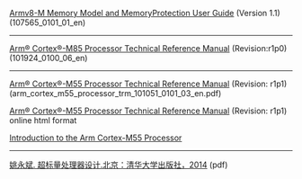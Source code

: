 [Armv8-M Memory Model and MemoryProtection User Guide][id_link1] (Version 1.1)(107565_0101_01_en)
 ___ 
[Arm® Cortex®-M85 Processor Technical Reference Manual][id_link2] (Revision:r1p0) (101924_0100_06_en)
 ___ 
 [Arm® Cortex®-M55 Processor Technical Reference Manual][id_link6] (Revision: r1p1) (arm_cortex_m55_processor_trm_101051_0101_03_en.pdf)
 
[Arm® Cortex®-M55 Processor Technical Reference Manual][id_link3] (Revision: r1p1) online html format

[Introduction to the Arm Cortex-M55 Processor][id_link4]
 ___ 
[姚永斌. 超标量处理器设计.北京：清华大学出版社，2014][id_link5] (pdf)



[id_link1]: https://documentation-service.arm.com/static/64c783b138511951cb7a2575?token=
[id_link2]: https://documentation-service.arm.com/static/641a35e18df5201251be9dec?token=
[id_link3]: https://developer.arm.com/documentation/101051/latest/
[id_link4]: https://armkeil.blob.core.windows.net/developer/Files/pdf/white-paper/introduction-to-arm-cortex-m55-processor.pdf
[id_link5]: https://github.com/merlindu/Computer-Science-Textbooks/blob/master/%E8%B6%85%E6%A0%87%E9%87%8F%E5%A4%84%E7%90%86%E5%99%A8%E8%AE%BE%E8%AE%A1.pdf
[id_link6]: https://documentation-service.arm.com/static/6622c173fabc8c11c7b53a92?token=
